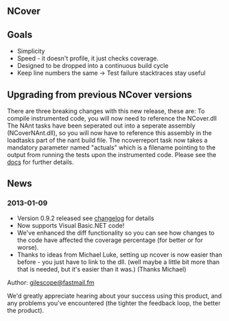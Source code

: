 NCover
------

## Goals

-   Simplicity
-   Speed - it doesn't profile, it just checks coverage.
-   Designed to be dropped into a continuous build cycle
-   Keep line numbers the same -&gt; Test failure stacktraces stay
    useful

## Upgrading from previous NCover versions

There are three breaking changes with this new release, these are:
To compile instrumented code, you will now need to reference the
NCover.dll
The NAnt tasks have been seperated out into a seperate assembly
(NCoverNAnt.dll), so you will now have to reference this assembly in the
loadtasks part of the nant build file.
The ncoverreport task now takes a mandatory parameter named "actuals"
which is a filename pointing to the output from running the tests upon
the instrumented code.
Please see the [docs](nant-integration.html) for further details.

## News

### 2013-01-09

-   Version 0.9.2 released see [changelog](CHANGES.md) for details
-   Now supports Visual Basic.NET code!
-   We've enhanced the diff functionality so you can see how changes to
    the code have affected the coverage percentage (for better or
    for worse).
-   Thanks to ideas from Michael Luke, setting up ncover is now easier
    than before - you just have to link to the dll. (well maybe a little
    bit more than that is needed, but it's easier than it was.)
    (Thanks Michael)

Author: [gilescope@fastmail.fm](emailto:gilescope@fastmail.fm)  

We'd greatly appreciate hearing about your success using this product,
and any problems you've encountered (the tighter the feedback loop, the better the product).
